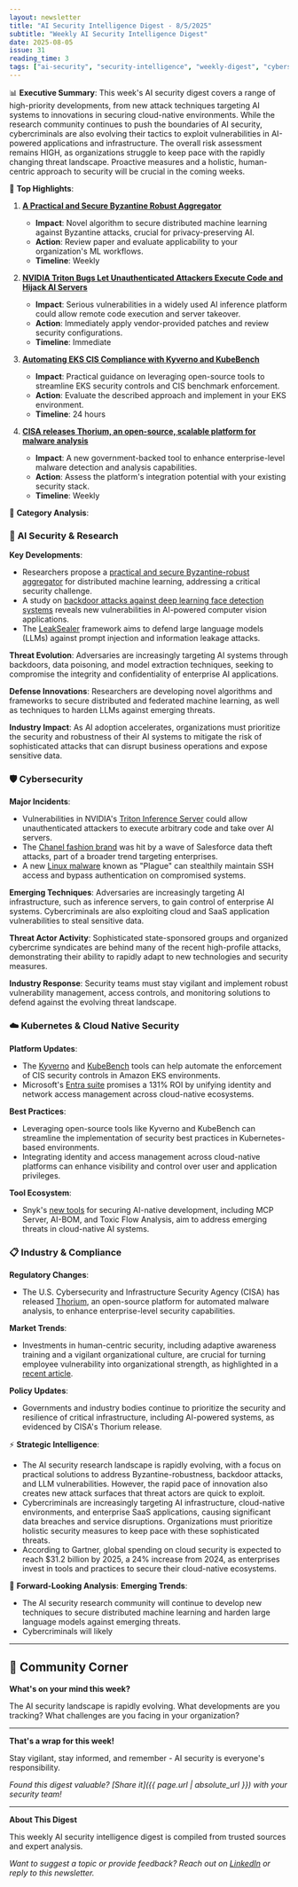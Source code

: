 ```yaml
---
layout: newsletter
title: "AI Security Intelligence Digest - 8/5/2025"
subtitle: "Weekly AI Security Intelligence Digest"
date: 2025-08-05
issue: 31
reading_time: 3
tags: ["ai-security", "security-intelligence", "weekly-digest", "cybersecurity"]
---
```


📊 **Executive Summary**:
This week's AI security digest covers a range of high-priority developments, from new attack techniques targeting AI systems to innovations in securing cloud-native environments. While the research community continues to push the boundaries of AI security, cybercriminals are also evolving their tactics to exploit vulnerabilities in AI-powered applications and infrastructure. The overall risk assessment remains HIGH, as organizations struggle to keep pace with the rapidly changing threat landscape. Proactive measures and a holistic, human-centric approach to security will be crucial in the coming weeks.

🎯 **Top Highlights**:

1. **[A Practical and Secure Byzantine Robust Aggregator](https://arxiv.org/abs/2506.23183)**
   - **Impact**: Novel algorithm to secure distributed machine learning against Byzantine attacks, crucial for privacy-preserving AI.
   - **Action**: Review paper and evaluate applicability to your organization's ML workflows.
   - **Timeline**: Weekly

2. **[NVIDIA Triton Bugs Let Unauthenticated Attackers Execute Code and Hijack AI Servers](https://thehackernews.com/2025/08/nvidia-triton-bugs-let-unauthenticated.html)**
   - **Impact**: Serious vulnerabilities in a widely used AI inference platform could allow remote code execution and server takeover.
   - **Action**: Immediately apply vendor-provided patches and review security configurations.
   - **Timeline**: Immediate

3. **[Automating EKS CIS Compliance with Kyverno and KubeBench](https://www.cncf.io/blog/2025/08/04/automating-eks-cis-compliance-with-kyverno-and-kubebench/)**
   - **Impact**: Practical guidance on leveraging open-source tools to streamline EKS security controls and CIS benchmark enforcement.
   - **Action**: Evaluate the described approach and implement in your EKS environment.
   - **Timeline**: 24 hours

4. **[CISA releases Thorium, an open-source, scalable platform for malware analysis](https://www.csoonline.com/article/4033480/cisa-releases-thorium-an-open-source-scalable-platform-for-malware-analysis.html)**
   - **Impact**: A new government-backed tool to enhance enterprise-level malware detection and analysis capabilities.
   - **Action**: Assess the platform's integration potential with your existing security stack.
   - **Timeline**: Weekly

📂 **Category Analysis**:

### 🤖 **AI Security & Research**
**Key Developments**:
- Researchers propose a [practical and secure Byzantine-robust aggregator](https://arxiv.org/abs/2506.23183) for distributed machine learning, addressing a critical security challenge.
- A study on [backdoor attacks against deep learning face detection systems](https://arxiv.org/abs/2508.00620) reveals new vulnerabilities in AI-powered computer vision applications.
- The [LeakSealer](https://arxiv.org/abs/2508.00602) framework aims to defend large language models (LLMs) against prompt injection and information leakage attacks.

**Threat Evolution**: Adversaries are increasingly targeting AI systems through backdoors, data poisoning, and model extraction techniques, seeking to compromise the integrity and confidentiality of enterprise AI applications.

**Defense Innovations**: Researchers are developing novel algorithms and frameworks to secure distributed and federated machine learning, as well as techniques to harden LLMs against emerging threats.

**Industry Impact**: As AI adoption accelerates, organizations must prioritize the security and robustness of their AI systems to mitigate the risk of sophisticated attacks that can disrupt business operations and expose sensitive data.

### 🛡️ **Cybersecurity**
**Major Incidents**:
- Vulnerabilities in NVIDIA's [Triton Inference Server](https://thehackernews.com/2025/08/nvidia-triton-bugs-let-unauthenticated.html) could allow unauthenticated attackers to execute arbitrary code and take over AI servers.
- The [Chanel fashion brand](https://www.bleepingcomputer.com/news/security/fashion-giant-chanel-hit-in-wave-of-salesforce-data-theft-attacks/) was hit by a wave of Salesforce data theft attacks, part of a broader trend targeting enterprises.
- A new [Linux malware](https://www.bleepingcomputer.com/news/security/new-plague-malware-backdoors-linux-devices-removes-ssh-session-traces/) known as "Plague" can stealthily maintain SSH access and bypass authentication on compromised systems.

**Emerging Techniques**: Adversaries are increasingly targeting AI infrastructure, such as inference servers, to gain control of enterprise AI systems. Cybercriminals are also exploiting cloud and SaaS application vulnerabilities to steal sensitive data.

**Threat Actor Activity**: Sophisticated state-sponsored groups and organized cybercrime syndicates are behind many of the recent high-profile attacks, demonstrating their ability to rapidly adapt to new technologies and security measures.

**Industry Response**: Security teams must stay vigilant and implement robust vulnerability management, access controls, and monitoring solutions to defend against the evolving threat landscape.

### ☁️ **Kubernetes & Cloud Native Security**
**Platform Updates**:
- The [Kyverno](https://www.cncf.io/blog/2025/08/04/automating-eks-cis-compliance-with-kyverno-and-kubebench/) and [KubeBench](https://www.cncf.io/blog/2025/08/04/automating-eks-cis-compliance-with-kyverno-and-kubebench/) tools can help automate the enforcement of CIS security controls in Amazon EKS environments.
- Microsoft's [Entra suite](https://www.microsoft.com/en-us/security/blog/2025/08/04/microsoft-entra-suite-delivers-131-roi-by-unifying-identity-and-network-access/) promises a 131% ROI by unifying identity and network access management across cloud-native ecosystems.

**Best Practices**:
- Leveraging open-source tools like Kyverno and KubeBench can streamline the implementation of security best practices in Kubernetes-based environments.
- Integrating identity and access management across cloud-native platforms can enhance visibility and control over user and application privileges.

**Tool Ecosystem**:
- Snyk's [new tools](https://snyk.io/blog/secure-at-inception-black-hat-2025/) for securing AI-native development, including MCP Server, AI-BOM, and Toxic Flow Analysis, aim to address emerging threats in cloud-native AI systems.

### 📋 **Industry & Compliance**
**Regulatory Changes**:
- The U.S. Cybersecurity and Infrastructure Security Agency (CISA) has released [Thorium](https://www.csoonline.com/article/4033480/cisa-releases-thorium-an-open-source-scalable-platform-for-malware-analysis.html), an open-source platform for automated malware analysis, to enhance enterprise-level security capabilities.

**Market Trends**:
- Investments in human-centric security, including adaptive awareness training and a vigilant organizational culture, are crucial for turning employee vulnerability into organizational strength, as highlighted in a [recent article](https://www.darkreading.com/vulnerabilities-threats/human-vulnerability-organizational-strength).

**Policy Updates**:
- Governments and industry bodies continue to prioritize the security and resilience of critical infrastructure, including AI-powered systems, as evidenced by CISA's Thorium release.

⚡ **Strategic Intelligence**:
- The AI security research landscape is rapidly evolving, with a focus on practical solutions to address Byzantine-robustness, backdoor attacks, and LLM vulnerabilities. However, the rapid pace of innovation also creates new attack surfaces that threat actors are quick to exploit.
- Cybercriminals are increasingly targeting AI infrastructure, cloud-native environments, and enterprise SaaS applications, causing significant data breaches and service disruptions. Organizations must prioritize holistic security measures to keep pace with these sophisticated threats.
- According to Gartner, global spending on cloud security is expected to reach $31.2 billion by 2025, a 24% increase from 2024, as enterprises invest in tools and practices to secure their cloud-native ecosystems.

🔮 **Forward-Looking Analysis**:
**Emerging Trends**:
- The AI security research community will continue to develop new techniques to secure distributed machine learning and harden large language models against emerging threats.
- Cybercriminals will likely

---

## 💬 Community Corner

**What's on your mind this week?** 

The AI security landscape is rapidly evolving. What developments are you tracking? What challenges are you facing in your organization?

---

**That's a wrap for this week!**

Stay vigilant, stay informed, and remember - AI security is everyone's responsibility.

*Found this digest valuable? [Share it]({{ page.url | absolute_url }}) with your security team!*

---

**About This Digest**

This weekly AI security intelligence digest is compiled from trusted sources and expert analysis. 

*Want to suggest a topic or provide feedback? Reach out on [LinkedIn](https://linkedin.com/in/aminraji) or reply to this newsletter.*